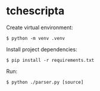 # tchescripta

Create virtual environment:

```
$ python -m venv .venv
```

Install project dependencies:

```
$ pip install -r requirements.txt
```

Run:

```
$ python ./parser.py [source]
```

